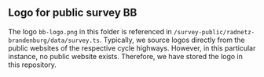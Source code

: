
## Logo for public survey BB

The logo `bb-logo.png` in this folder is referenced in `/survey-public/radnetz-brandenburg/data/survey.ts`. Typically, we source logos directly from the public websites of the respective cycle highways. However, in this particular instance, no public website exists. Therefore, we have stored the logo in this repository.
